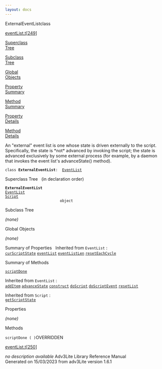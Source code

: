 ```yaml
---
layout: docs
---
```

<span class="title">ExternalEventList</span><span class="type">class</span>

[eventList.t](../file/eventList.t.html)\[[249](../source/eventList.t.html#249)\]

[Superclass  
Tree](#_SuperClassTree_)

[Subclass  
Tree](#_SubClassTree_)

[Global  
Objects](#_ObjectSummary_)

[Property  
Summary](#_PropSummary_)

[Method  
Summary](#_MethodSummary_)

[Property  
Details](#_Properties_)

[Method  
Details](#_Methods_)



An "external" event list is one whose state is driven externally to the
script. Specifically, the state is \*not\* advanced by invoking the
script; the state is advanced exclusively by some external process (for
example, by a daemon that invokes the event list's advanceState()
method).

`class `**`ExternalEventList`**` :   `[`EventList`](../object/EventList.html)



<span id="_SuperClassTree_"></span>



<span class="hdln">Superclass Tree</span>   (in declaration order)



**`ExternalEventList`**  
[`EventList`](../object/EventList.html)  
[`Script`](../object/Script.html)  
`                         object`  
<span id="_SubClassTree_"></span>



<span class="hdln">Subclass Tree</span>  



*(none)* <span id="_ObjectSummary_"></span>



<span class="hdln">Global Objects</span>  



*(none)* <span id="_PropSummary_"></span>



<span class="hdln">Summary of Properties</span>  
Inherited from `EventList` :  
[`curScriptState`](../object/EventList.html#curScriptState) [`eventList`](../object/EventList.html#eventList) [`eventListLen`](../object/EventList.html#eventListLen) [`resetEachCycle`](../object/EventList.html#resetEachCycle)



<span id="_MethodSummary_"></span>



<span class="hdln">Summary of Methods</span>  



[`scriptDone`](#scriptDone)

Inherited from `EventList` :  
[`addItem`](../object/EventList.html#addItem) [`advanceState`](../object/EventList.html#advanceState) [`construct`](../object/EventList.html#construct) [`doScript`](../object/EventList.html#doScript) [`doScriptEvent`](../object/EventList.html#doScriptEvent) [`resetList`](../object/EventList.html#resetList)

Inherited from `Script` :  
[`getScriptState`](../object/Script.html#getScriptState)

<span id="_Properties_"></span>



<span class="hdln">Properties</span>  



*(none)* <span id="_Methods_"></span>



<span class="hdln">Methods</span>  



<span id="scriptDone"></span>

`scriptDone ( )`<span class="rem">OVERRIDDEN</span>

[eventList.t](../file/eventList.t.html)\[[250](../source/eventList.t.html#250)\]



*no description available*
Adv3Lite Library Reference Manual  
Generated on 15/03/2023 from adv3Lite version 1.6.1


